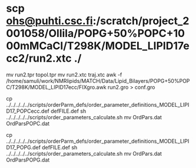 # scp ohs@puhti.csc.fi:/scratch/project_2001058/Ollila/POPG+50%POPC+1000mMCaCl/T298K/MODEL_LIPID17ecc2/run2.xtc ./

mv run2.tpr topol.tpr
mv run2.xtc traj.xtc 
awk -f /home/samuli/work/NMRlipids/MATCH/Data/Lipid_Bilayers/POPG+50%POPC/T298K/MODEL_LIPID17ecc/FIXgro.awk run2.gro > conf.gro

cp  ../../../../../scripts/orderParm_defs/order_parameter_definitions_MODEL_LIPID17_POPCecc.def defFILE.def
sh ../../../../../scripts/order_parameters_calculate.sh
mv OrdPars.dat OrdParsPOPC.dat

cp  ../../../../../scripts/orderParm_defs/order_parameter_definitions_MODEL_LIPID17_POPG.def defFILE.def
sh ../../../../../scripts/order_parameters_calculate.sh
mv OrdPars.dat OrdParsPOPG.dat
